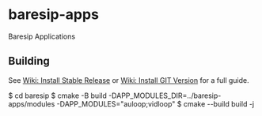 # baresip-apps
Baresip Applications

## Building

See [Wiki: Install Stable Release](https://github.com/baresip/baresip/wiki/Install:-Stable-Release)
or [Wiki: Install GIT Version](https://github.com/baresip/baresip/wiki/Install:-GIT-Version)
for a full guide.

$ cd baresip 
$ cmake -B build -DAPP_MODULES_DIR=../baresip-apps/modules -DAPP_MODULES="auloop;vidloop"
$ cmake --build build -j
